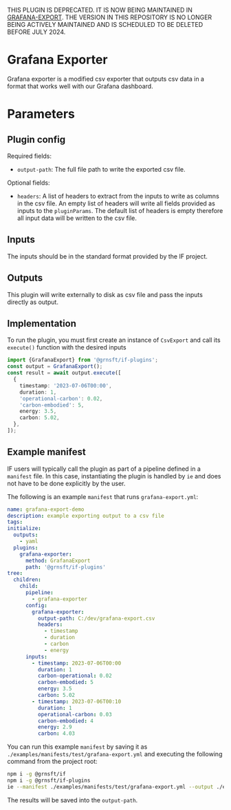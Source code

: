 THIS PLUGIN IS DEPRECATED. IT IS NOW BEING MAINTAINED IN [GRAFANA-EXPORT](https://github.com/perkss/grafana-export). THE VERSION IN THIS REPOSITORY IS NO LONGER BEING ACTIVELY MAINTAINED AND IS SCHEDULED TO BE DELETED BEFORE JULY 2024.

# Grafana Exporter

Grafana exporter is a modified csv exporter that outputs csv data in a format that works well with our Grafana dashboard.

# Parameters

## Plugin config

Required fields:

- `output-path`: The full file path to write the exported csv file.

Optional fields:

- `headers`: A list of headers to extract from the inputs to write as columns in the csv file. An empty list of headers will write all fields provided as inputs to the `pluginParams`. The default list of headers is empty therefore all input data will be written to the csv file.

## Inputs

The inputs should be in the standard format provided by the IF project.

## Outputs

This plugin will write externally to disk as csv file and pass the inputs directly as output.

## Implementation

To run the plugin, you must first create an instance of `CsvExport` and call its `execute()` function with the desired inputs

```typescript
import {GrafanaExport} from '@grnsft/if-plugins';
const output = GrafanaExport();
const result = await output.execute([
  {
    timestamp: '2023-07-06T00:00',
    duration: 1,
    'operational-carbon': 0.02,
    'carbon-embodied': 5,
    energy: 3.5,
    carbon: 5.02,
  },
]);
```

## Example manifest

IF users will typically call the plugin as part of a pipeline defined in a `manifest`
file. In this case, instantiating the plugin is handled by
`ie` and does not have to be done explicitly by the user.

The following is an example `manifest` that runs `grafana-export.yml`:

```yaml
name: grafana-export-demo
description: example exporting output to a csv file
tags:
initialize:
  outputs:
    - yaml
  plugins:
    grafana-exporter:
      method: GrafanaExport
      path: '@grnsft/if-plugins'
tree:
  children:
    child:
      pipeline:
        - grafana-exporter
      config:
        grafana-exporter:
          output-path: C:/dev/grafana-export.csv
          headers:
            - timestamp
            - duration
            - carbon
            - energy
      inputs:
        - timestamp: 2023-07-06T00:00
          duration: 1
          carbon-operational: 0.02
          carbon-embodied: 5
          energy: 3.5
          carbon: 5.02
        - timestamp: 2023-07-06T00:10
          duration: 1
          operational-carbon: 0.03
          carbon-embodied: 4
          energy: 2.9
          carbon: 4.03
```

You can run this example `manifest` by saving it as `./examples/manifests/test/grafana-export.yml` and executing the following command from the project root:

```sh
npm i -g @grnsft/if
npm i -g @grnsft/if-plugins
ie --manifest ./examples/manifests/test/grafana-export.yml --output ./examples/outputs/grafana-export
```

The results will be saved into the `output-path`.
